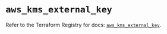 # `aws_kms_external_key`

Refer to the Terraform Registry for docs: [`aws_kms_external_key`](https://registry.terraform.io/providers/hashicorp/aws/4.67.0/docs/resources/kms_external_key).
